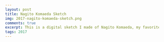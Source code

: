 ```yaml
---
layout: post
title: Nagito Komaeda Sketch
img: 2017-nagito-komaeda-sketch.png
comments: true
excerpt: This is a digital sketch I made of Nagito Komaeda, my favorite character from the video game Danganronpa 2.
tags: 2017
---
```

